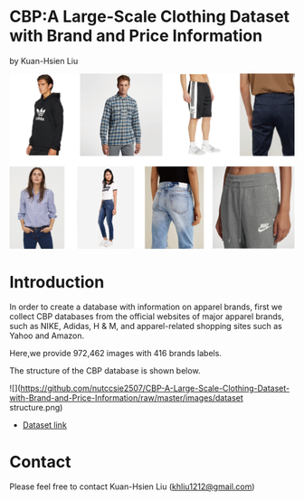 # CBP:A Large-Scale Clothing Dataset with Brand and Price Information
by Kuan-Hsien Liu

![](https://github.com/nutccsie2507/CBP-A-Large-Scale-Clothing-Dataset-with-Brand-and-Price-Information/raw/master/images/dataset.png)  

# Introduction
In order to create a database with information on apparel brands, first we collect CBP databases from the official websites of major apparel brands, such as NIKE, Adidas, H & M, and apparel-related shopping sites such as Yahoo and Amazon.

Here,we provide 972,462 images with 416 brands labels.

The structure of the CBP database is shown below.

![](https://github.com/nutccsie2507/CBP-A-Large-Scale-Clothing-Dataset-with-Brand-and-Price-Information/raw/master/images/dataset structure.png)

* [Dataset link](http://google.com "test")  

# Contact
Please feel free to contact Kuan-Hsien Liu (khliu1212@gmail.com)
